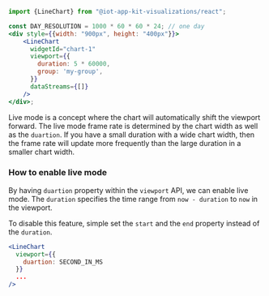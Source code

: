 ```jsx
import {LineChart} from "@iot-app-kit-visualizations/react";

const DAY_RESOLUTION = 1000 * 60 * 60 * 24; // one day
<div style={{width: "900px", height: "400px"}}>
    <LineChart
      widgetId="chart-1"
      viewport={{
        duration: 5 * 60000,
        group: 'my-group',
      }}
      dataStreams={[]}
    />
</div>;
```

Live mode is a concept where the chart will automatically shift the viewport forward. The live mode frame rate is
determined by the chart width as well as the `duartion`. If you have a small duration with a wide chart width, then the
frame rate will update more frequently than the large duration in a smaller chart width. 

### How to enable live mode

By having `duartion` property within the `viewport` API, we can enable live mode. The `duration` specifies the time range
from `now - duration` to `now` in the viewport. 

To disable this feature, simple set the `start` and the `end` property instead of the `duration`.

```jsx static
<LineChart
  viewport={{
    duartion: SECOND_IN_MS
  }}
  ...
/>
```